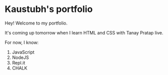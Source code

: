 # Kaustubh's portfolio

Hey! Welcome to my portfolio. 


It's coming up tomorrow when I learn HTML and CSS with Tanay Pratap live. 

For now, I know:

1. JavaScript
2. NodeJS
3. Repl.it
4. CHALK